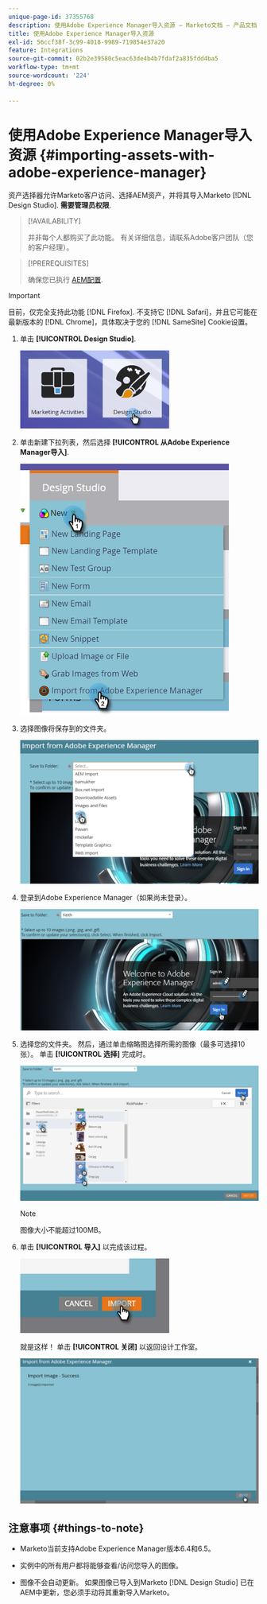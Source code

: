 ```yaml
---
unique-page-id: 37355768
description: 使用Adobe Experience Manager导入资源 — Marketo文档 — 产品文档
title: 使用Adobe Experience Manager导入资源
exl-id: 56ccf38f-3c99-4018-9989-719854e37a20
feature: Integrations
source-git-commit: 02b2e39580c5eac63de4b4b7fdaf2a835fdd4ba5
workflow-type: tm+mt
source-wordcount: '224'
ht-degree: 0%

---
```


# 使用Adobe Experience Manager导入资源 {#importing-assets-with-adobe-experience-manager}

资产选择器允许Marketo客户访问、选择AEM资产，并将其导入Marketo [!DNL Design Studio]. **需要管理员权限**.

>[!AVAILABILITY]
>
>并非每个人都购买了此功能。 有关详细信息，请联系Adobe客户团队（您的客户经理）。

>[!PREREQUISITES]
>
>确保您已执行 [AEM配置](/help/marketo/product-docs/core-marketo-concepts/miscellaneous/configuring-adobe-experience-manager-integration.md).

>[!IMPORTANT]
>
>目前，仅完全支持此功能 [!DNL Firefox]. 不支持它 [!DNL Safari]，并且它可能在最新版本的 [!DNL Chrome]，具体取决于您的 [!DNL SameSite] Cookie设置。

1. 单击 **[!UICONTROL Design Studio]**.

   ![](assets/importing-assets-with-adobe-experience-manager-1.png)

1. 单击新建下拉列表，然后选择 **[!UICONTROL 从Adobe Experience Manager导入]**.

   ![](assets/importing-assets-with-adobe-experience-manager-2.png)

1. 选择图像将保存到的文件夹。

   ![](assets/importing-assets-with-adobe-experience-manager-3.png)

1. 登录到Adobe Experience Manager（如果尚未登录）。

   ![](assets/importing-assets-with-adobe-experience-manager-4.png)

1. 选择您的文件夹。 然后，通过单击缩略图选择所需的图像（最多可选择10张）。 单击 **[!UICONTROL 选择]** 完成时。

   ![](assets/importing-assets-with-adobe-experience-manager-5.png)

   >[!NOTE]
   >
   >图像大小不能超过100MB。

1. 单击 **[!UICONTROL 导入]** 以完成该过程。

   ![](assets/importing-assets-with-adobe-experience-manager-6.png)

   就是这样！ 单击 **[!UICONTROL 关闭]** 以返回设计工作室。

   ![](assets/importing-assets-with-adobe-experience-manager-7.png)

## 注意事项 {#things-to-note}

* Marketo当前支持Adobe Experience Manager版本6.4和6.5。

* 实例中的所有用户都将能够查看/访问您导入的图像。

* 图像不会自动更新。 如果图像已导入到Marketo [!DNL Design Studio] 已在AEM中更新，您必须手动将其重新导入Marketo。
